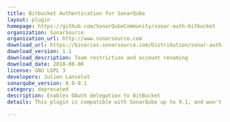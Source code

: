 ```yaml
---
title: Bitbucket Authentication for SonarQube
layout: plugin
homepage: https://github.com/SonarQubeCommunity/sonar-auth-bitbucket
organization: SonarSource
organization_url: http://www.sonarsource.com
download_url: https://binaries.sonarsource.com/Distribution/sonar-auth-bitbucket-plugin/sonar-auth-bitbucket-plugin-1.1.0.381.jar
download_version: 1.1
download_description: Team restriction and account renaming
download_date: 2018-08-08
license: GNU LGPL 3
developers: Julien Lancelot
sonarqube_version: 8.9-9.1
category: deprecated
description: Enables OAuth delegation to BitBucket
details: This plugin is compatible with SonarQube up to 9.1, and won't be compatible with the next SonarQube versions as it's now a built-in feature of SonarQube 9.2 and later.

---
```

